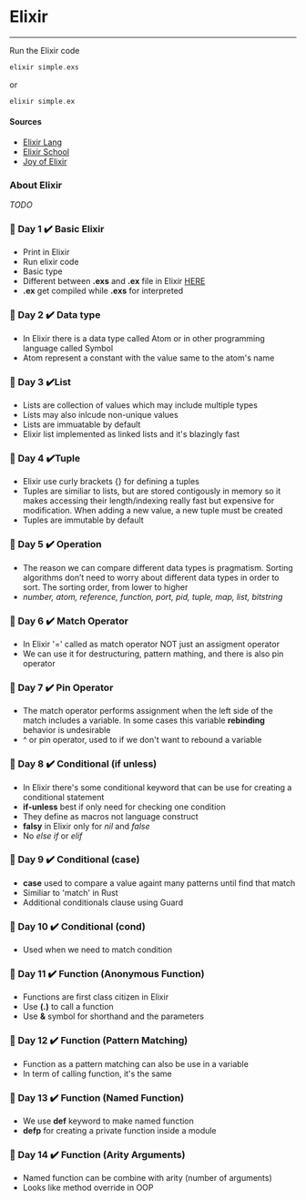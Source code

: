 # Elixir

---

Run the Elixir code

```elixir
elixir simple.exs
```

or

```elixir
elixir simple.ex
```

#### Sources

- [Elixir Lang](https://elixir-lang.org/getting-started/introduction.html#interactive-mode)
- [Elixir School](https://elixirschool.com/en/lessons/basics/basics/)
- [Joy of Elixir](https://joyofelixir.com/toc.html)

### About Elixir

_TODO_

### 📅 Day 1 ✔️ Basic Elixir

- Print in Elixir
- Run elixir code
- Basic type
- Different between **.exs** and **.ex** file in Elixir [HERE](https://stackoverflow.com/questions/36292620/elixir-when-to-use-ex-and-when-exs-files)
- **.ex** get compiled while **.exs** for interpreted

### 📅 Day 2 ✔️ Data type

- In Elixir there is a data type called Atom or in other programming language called Symbol
- Atom represent a constant with the value same to the atom's name

### 📅 Day 3 ✔️List

- Lists are collection of values which may include multiple types
- Lists may also inlcude non-unique values
- Lists are immuatable by default
- Elixir list implemented as linked lists and it's blazingly fast

### 📅 Day 4 ✔️Tuple

- Elixir use curly brackets {} for defining a tuples
- Tuples are similiar to lists, but are stored contigously in memory so it makes accessing their length/indexing really fast but expensive for modification. When adding a new value, a new tuple must be created
- Tuples are immutable by default

### 📅 Day 5 ✔️ Operation

- The reason we can compare different data types is pragmatism. Sorting algorithms don’t need to worry about different data types in order to sort. The sorting order, from lower to higher
- _number, atom, reference, function, port, pid, tuple, map, list, bitstring_

### 📅 Day 6 ✔️ Match Operator

- In Elixir '=' called as match operator NOT just an assigment operator
- We can use it for destructuring, pattern mathing, and there is also pin operator

### 📅 Day 7 ✔️ Pin Operator

- The match operator performs assignment when the left side of the match includes a variable. In some cases this variable **rebinding** behavior is undesirable
- ^ or pin operator, used to if we don't want to rebound a variable

### 📅 Day 8 ✔️ Conditional (if unless)

- In Elixir there's some conditional keyword that can be use for creating a conditional statement
- **if-unless** best if only need for checking one condition
- They define as macros not language construct
- **falsy** in Elixir only for _nil_ and _false_
- No _else if_ or _elif_

### 📅 Day 9 ✔️ Conditional (case)

- **case** used to compare a value againt many patterns until find that match
- Similiar to 'match' in Rust
- Additional conditionals clause using Guard

### 📅 Day 10 ✔️ Conditional (cond)

- Used when we need to match condition

### 📅 Day 11 ✔️ Function (Anonymous Function)

- Functions are first class citizen in Elixir
- Use **(.)** to call a function
- Use **&** symbol for shorthand and the parameters

### 📅 Day 12 ✔️ Function (Pattern Matching)

- Function as a pattern matching can also be use in a variable
- In term of calling function, it's the same

### 📅 Day 13 ✔️ Function (Named Function)

- We use **def** keyword to make named function
- **defp** for creating a private function inside a module

### 📅 Day 14 ✔️ Function (Arity Arguments)

- Named function can be combine with arity (number of arguments)
- Looks like method override in OOP

